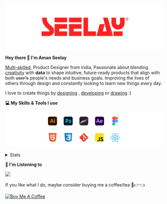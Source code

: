 [![banner](./images/seelay.svg)](https://www.seelay.in)

**Hey there 👋 I'm Aman Seelay**

[Multi-skilled](https://www.seelay.in/#skills), Product Designer from India, Passionate about blending [creativity](https://illustrations.seelay.in) with <b>data</b> to shape intuitive, future-ready products that align with both <s>user's</s> people's needs and business goals. Improving the lives of others through design and constantly looking to learn new things every day.

I love to create things by [designing](https://www.seelay.in/#work) , [developing](https://www.seelay.in/#projects) or [drawing](https://art.seelay.in) :)

**💻 My Skills & Tools I use**

[![banner](./images/skills&tools.svg)](https://www.seelay.in/about)

<details>
  <summary>Stats</summary>

---

<!--START_SECTION:waka-->
![Profile Views](http://img.shields.io/badge/Profile%20Views-0-blue)

**🐱 My GitHub Data** 

> 📦 603.2 kB Used in GitHub's Storage 
 > 
> 🏆 507 Contributions in the Year 2025
 > 
> 💼 Opted to Hire
 > 
> 📜 1 Public Repository 
 > 
> 🔑 24 Private Repository 
 > 
**I'm a Night 🦉** 

```text
🌞 Morning                402 commits         ████░░░░░░░░░░░░░░░░░░░░░   14.50 % 
🌆 Daytime                342 commits         ███░░░░░░░░░░░░░░░░░░░░░░   12.33 % 
🌃 Evening                837 commits         ████████░░░░░░░░░░░░░░░░░   30.18 % 
🌙 Night                  1192 commits        ███████████░░░░░░░░░░░░░░   42.99 % 
```
📅 **I'm Most Productive on Sunday** 

```text
Monday                   290 commits         ███░░░░░░░░░░░░░░░░░░░░░░   10.46 % 
Tuesday                  445 commits         ████░░░░░░░░░░░░░░░░░░░░░   16.05 % 
Wednesday                390 commits         ████░░░░░░░░░░░░░░░░░░░░░   14.06 % 
Thursday                 429 commits         ████░░░░░░░░░░░░░░░░░░░░░   15.47 % 
Friday                   375 commits         ███░░░░░░░░░░░░░░░░░░░░░░   13.52 % 
Saturday                 333 commits         ███░░░░░░░░░░░░░░░░░░░░░░   12.01 % 
Sunday                   511 commits         █████░░░░░░░░░░░░░░░░░░░░   18.43 % 
```


📊 **This Week I Spent My Time On** 

```text
🕑︎ Time Zone: Asia/Kolkata

💬 Programming Languages: 
Other                    13 hrs 46 mins      ███████████████████░░░░░░   74.29 % 
JavaScript               4 hrs 23 mins       ██████░░░░░░░░░░░░░░░░░░░   23.70 % 
JSON                     17 mins             ░░░░░░░░░░░░░░░░░░░░░░░░░   01.57 % 
Bash                     4 mins              ░░░░░░░░░░░░░░░░░░░░░░░░░   00.40 % 
CSS                      0 secs              ░░░░░░░░░░░░░░░░░░░░░░░░░   00.02 % 

🔥 Editors: 
Chrome                   12 hrs 12 mins      ████████████████░░░░░░░░░   65.87 % 
VS Code                  3 hrs 54 mins       █████░░░░░░░░░░░░░░░░░░░░   21.09 % 
Edge                     2 hrs 25 mins       ███░░░░░░░░░░░░░░░░░░░░░░   13.04 % 

💻 Operating System: 
Windows                  18 hrs 32 mins      █████████████████████████   100.00 % 
```

**I Mostly Code in JavaScript** 

```text
JavaScript               16 repos            ███████████████░░░░░░░░░░   61.54 % 
HTML                     4 repos             ████░░░░░░░░░░░░░░░░░░░░░   15.38 % 
TypeScript               4 repos             ████░░░░░░░░░░░░░░░░░░░░░   15.38 % 
Java                     2 repos             ██░░░░░░░░░░░░░░░░░░░░░░░   07.69 % 
```




 Last Updated on 18/04/2025 06:48:52 UTC
<!--END_SECTION:waka-->

---

 </details>

**🎵 I'm Listening to**

<object data="https://now-play.vercel.app/api/generate?uid=7a17a86e-d6b7-43b5-8d9c-1d6dae42a779" >

  <img src="https://now-play.vercel.app/api/generate?uid=7a17a86e-d6b7-43b5-8d9c-1d6dae42a779" />

</object>

If you like what I do, maybe consider buying me a coffee/tea 🥺👉👈

<a href="https://www.buymeacoffee.com/seelay" target="_blank"><img src="https://cdn.buymeacoffee.com/buttons/v2/default-red.png" alt="Buy Me A Coffee" width="150" ></a>
